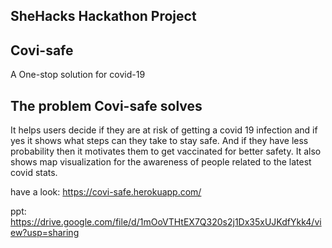 ## SheHacks Hackathon Project

## Covi-safe

A One-stop solution for covid-19

## The problem Covi-safe solves
It helps users decide if they are at risk of getting a covid 19 infection and if yes it shows what steps can they take to stay safe. And if they have less probability then it motivates them to get vaccinated for better safety. It also shows map visualization for the awareness of people related to the latest covid stats.


have a look: https://covi-safe.herokuapp.com/

ppt: https://drive.google.com/file/d/1mOoVTHtEX7Q320s2j1Dx35xUJKdfYkk4/view?usp=sharing
